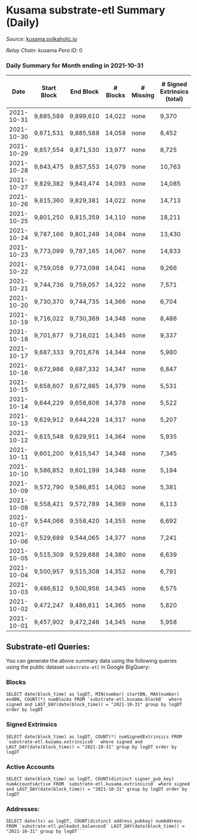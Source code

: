 # Kusama substrate-etl Summary (Daily)

_Source_: [kusama.polkaholic.io](https://kusama.polkaholic.io)

*Relay Chain*: kusama
*Para ID*: 0



### Daily Summary for Month ending in 2021-10-31


| Date | Start Block | End Block | # Blocks | # Missing | # Signed Extrinsics (total) | # Active Accounts | # Addresses with Balances | # Events | # Transfers | # XCM Transfers In | # XCM Transfers Out |
| ---- | ----------- | --------- | -------- | --------- | --------------------------- | ----------------- | ------------------------- | -------- | ----------- | ------------------ | ------------------- |
| 2021-10-31 | 9,885,589 | 9,899,610 | 14,022 | none | 9,370 | 3,113 | 199,513 | 320,829 | 5,623 ($12,862,535) | 129 ($1,082,448) | 170 ($645,724) |
| 2021-10-30 | 9,871,531 | 9,885,588 | 14,058 | none | 8,452 | 3,089 |  | 299,421 | 5,146 ($23,281,519) | 169 ($981,785) | 128 ($469,494) |
| 2021-10-29 | 9,857,554 | 9,871,530 | 13,977 | none | 8,725 | 3,210 |  | 291,777 | 5,242 ($52,344,775) | 197 ($4,715,147) | 160 ($653,626) |
| 2021-10-28 | 9,843,475 | 9,857,553 | 14,079 | none | 10,763 | 4,333 |  | 277,947 | 7,715 ($36,019,856) | 170 ($912,950) | 213 ($729,583) |
| 2021-10-27 | 9,829,382 | 9,843,474 | 14,093 | none | 14,085 | 5,746 |  | 313,686 | 10,542 ($44,284,737) | 174 ($1,079,495) | 162 ($964,671) |
| 2021-10-26 | 9,815,360 | 9,829,381 | 14,022 | none | 14,713 | 5,809 |  | 306,162 | 12,044 ($40,902,511) | 157 ($2,945,859) | 203 ($1,120,268) |
| 2021-10-25 | 9,801,250 | 9,815,359 | 14,110 | none | 18,211 | 6,351 |  | 332,435 | 10,904 ($143,737,835) | 189 ($961,285) | 163 ($771,291) |
| 2021-10-24 | 9,787,166 | 9,801,249 | 14,084 | none | 13,430 | 4,465 |  | 292,325 | 8,069 ($30,058,518) | 179 ($971,719) | 184 ($758,675) |
| 2021-10-23 | 9,773,099 | 9,787,165 | 14,067 | none | 14,833 | 6,818 |  | 289,849 | 12,608 ($81,748,021) | 213 ($1,421,121) | 159 ($524,669) |
| 2021-10-22 | 9,759,058 | 9,773,098 | 14,041 | none | 9,266 | 4,005 |  | 275,267 | 5,670 ($15,065,248) | 189 ($936,326) | 166 ($655,398) |
| 2021-10-21 | 9,744,736 | 9,759,057 | 14,322 | none | 7,571 | 3,141 |  | 267,539 | 3,968 ($23,263,346) | 220 ($2,241,307) | 312 ($5,037,547) |
| 2021-10-20 | 9,730,370 | 9,744,735 | 14,366 | none | 6,704 | 2,204 |  | 268,835 | 2,584 ($18,204,210) | 90 ($418,664) | 221 ($1,076,203) |
| 2021-10-19 | 9,716,022 | 9,730,369 | 14,348 | none | 8,486 | 2,372 |  | 289,720 | 2,952 ($28,739,003) | 134 ($787,845) | 239 ($1,246,780) |
| 2021-10-18 | 9,701,677 | 9,716,021 | 14,345 | none | 9,337 | 2,739 |  | 294,439 | 4,372 ($28,055,401) | 110 ($371,186) | 113 ($548,352) |
| 2021-10-17 | 9,687,333 | 9,701,676 | 14,344 | none | 5,980 | 1,696 |  | 271,393 | 2,587 ($11,965,018) | 84 ($268,436) | 143 ($584,820) |
| 2021-10-16 | 9,672,986 | 9,687,332 | 14,347 | none | 6,847 | 2,581 |  | 276,099 | 18,890 ($55,014,250) | 76 ($327,980) | 205 ($712,541) |
| 2021-10-15 | 9,658,607 | 9,672,985 | 14,379 | none | 5,531 | 1,261 |  | 265,705 | 2,123 ($16,116,880) | 76 ($386,411) | 110 ($594,212) |
| 2021-10-14 | 9,644,229 | 9,658,606 | 14,378 | none | 5,522 | 1,516 |  | 267,418 | 2,097 ($26,427,694) | 89 ($1,292,825) | 164 ($649,565) |
| 2021-10-13 | 9,629,912 | 9,644,228 | 14,317 | none | 5,207 | 1,292 |  | 256,851 | 2,093 ($10,865,701) | 3 ($1,066.53) | 108 ($181,699) |
| 2021-10-12 | 9,615,548 | 9,629,911 | 14,364 | none | 5,935 | 1,491 |  | 258,876 | 2,444 ($6,504,949) | 2 ($1,497.94) |   |
| 2021-10-11 | 9,601,200 | 9,615,547 | 14,348 | none | 7,345 | 1,939 |  | 274,982 | 2,563 ($11,938,860) | 60 ($190,771) |   |
| 2021-10-10 | 9,586,852 | 9,601,199 | 14,348 | none | 5,194 | 1,447 |  | 248,137 | 2,289 ($20,675,148) | 64 ($501,742) |   |
| 2021-10-09 | 9,572,790 | 9,586,851 | 14,062 | none | 5,381 | 1,535 |  | 258,738 | 2,171 ($17,028,873) | 68 ($206,497) |   |
| 2021-10-08 | 9,558,421 | 9,572,789 | 14,369 | none | 6,113 | 1,595 |  | 270,510 | 2,445 ($42,054,627) | 58 ($310,778) |   |
| 2021-10-07 | 9,544,066 | 9,558,420 | 14,355 | none | 6,692 | 2,580 |  | 267,639 | 3,419 ($26,458,197) | 117 ($493,794) |   |
| 2021-10-06 | 9,529,689 | 9,544,065 | 14,377 | none | 7,241 | 2,082 |  | 265,617 | 3,164 ($18,897,824) | 107 ($773,779) |   |
| 2021-10-05 | 9,515,309 | 9,529,688 | 14,380 | none | 6,639 | 2,021 |  | 249,413 | 3,064 ($15,784,028) | 82 ($743,528) |   |
| 2021-10-04 | 9,500,957 | 9,515,308 | 14,352 | none | 6,791 | 1,899 |  | 259,321 | 2,778 ($12,975,845) | 85 ($236,200) |   |
| 2021-10-03 | 9,486,612 | 9,500,956 | 14,345 | none | 6,575 | 1,942 |  | 252,040 | 2,643 ($15,219,580) | 87 ($297,078) |   |
| 2021-10-02 | 9,472,247 | 9,486,611 | 14,365 | none | 5,820 | 1,849 |  | 249,565 | 2,367 ($11,491,802) | 66 ($260,679) |   |
| 2021-10-01 | 9,457,902 | 9,472,246 | 14,345 | none | 5,958 | 1,961 |  | 249,799 | 2,651 ($14,004,719) | 102 ($313,931) |   |

## Substrate-etl Queries:
You can generate the above summary data using the following queries using the public dataset `substrate-etl` in Google BigQuery:


### Blocks
```
SELECT date(block_time) as logDT, MIN(number) startBN, MAX(number) endBN, COUNT(*) numBlocks FROM `substrate-etl.kusama.block0`  where signed and LAST_DAY(date(block_time)) = "2021-10-31" group by logDT order by logDT
```


### Signed Extrinsics
```
SELECT date(block_time) as logDT, COUNT(*) numSignedExtrinsics FROM `substrate-etl.kusama.extrinsics0`  where signed and LAST_DAY(date(block_time)) = "2021-10-31" group by logDT order by logDT
```


### Active Accounts
```
SELECT date(block_time) as logDT, COUNT(distinct signer_pub_key) numAccountsActive FROM `substrate-etl.kusama.extrinsics0` where signed and LAST_DAY(date(block_time)) = "2021-10-31" group by logDT order by logDT
```


### Addresses:
```
SELECT date(ts) as logDT, COUNT(distinct address_pubkey) numAddress FROM `substrate-etl.polkadot.balances0` LAST_DAY(date(block_time)) = "2021-10-31" group by logDT```

